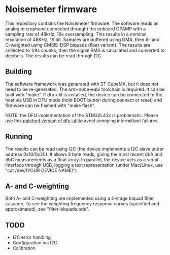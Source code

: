 # Noisemeter firmware

This repository contains the Noisemeter firmware. The software reads an analog microphone connected throught the onboard OPAMP with a sampling rate of 48kHz, 16x oversampling. This results in a nominal resolution of 48KHz, 16 bit. Samples are buffered using DMA, then A- and C-weighted using CMSIS-DSP biquads (float variant). The results are collected to 1/8s chunks, then the signal RMS is calculated and converted to decibels. The results can be read through I2C.

## Building

The software framework was generated with ST CubeMX, but it does not need to be re-generated. The arm-none-eabi toolchain is required. It can be built with "make". If dfu-util is installed, the device can be connected to the host via USB in DFU mode (hold BOOT button during connect or reset) and firmware can be flashed with "make flash".

NOTE: the DFU implementation of the STM32L43x is problematic. Please use this [patched version of dfu-util](https://github.com/OpenAirCgn/dfu-util-openair)to avoid annoying intermittant failures.

## Running

The results can be read using I2C (the device implements a I2C slave under address 0x10/0x20). It allows 8 byte reads, giving the most recent dbA and dbC measurements as a float array. In parallel, the device acts as a serial interface through USB, logging a text representation (under Mac/Linux, use "cat /dev/(YOUR DEVICE NAME)").
  
## A- and C-weighting

Both A- and C-weighting are implemented using a 2-stage biquad filter cascade. To see the weighting frequency response curves (specified and approximated), see "filter-biquads.ods".

## TODO

- I2C error handling 
- Configuration via I2C
- Calibration
